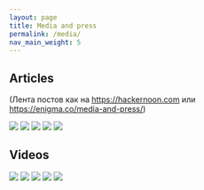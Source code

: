 ```yaml
---
layout: page
title: Media and press
permalink: /media/
nav_main_weight: 5
---
```


## Articles

(Лента постов как на https://hackernoon.com или https://enigma.co/media-and-press/)

![](https://api.adorable.io/avatars/128/6.png) ![](https://api.adorable.io/avatars/128/7.png) ![](https://api.adorable.io/avatars/128/8.png) ![](https://api.adorable.io/avatars/128/9.png) ![](https://api.adorable.io/avatars/128/10.png)

## Videos

![](https://api.adorable.io/avatars/128/11.png) ![](https://api.adorable.io/avatars/128/13.png) ![](https://api.adorable.io/avatars/128/14.png) ![](https://api.adorable.io/avatars/128/15.png) ![](https://api.adorable.io/avatars/128/16.png)
